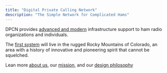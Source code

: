 ```yaml
---
title: "Digital Private Calling Network"
description: "The Simple Network for Complicated Hams"
---
```

DPCN provides [advanced and modern](about/technology) infrastructure support to ham radio organizations and individuals.

The [first system](/system/fr-dpcn) will live in the rugged Rocky Mountains of Colorado, an area with a history of innovative and pioneering spirit that cannot be squelched.

Lean more [about us](/about), our [mission](/about/mission), and our [design philosophy](/about/design-philosophy)